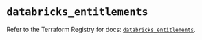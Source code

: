 # `databricks_entitlements`

Refer to the Terraform Registry for docs: [`databricks_entitlements`](https://registry.terraform.io/providers/databricks/databricks/1.51.0/docs/resources/entitlements).
